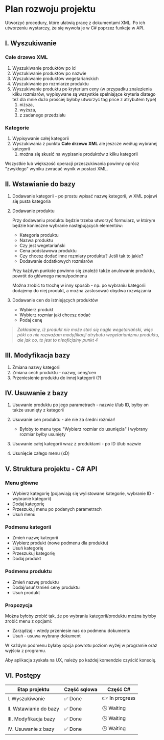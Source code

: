 # Plan rozwoju projektu

Utworzyć procedury, które ułatwią pracę
z dokumentami XML. Po ich utworzeniu wystarczy,
że się wywoła je w C# poprzez funkcje w API.

## I. Wyszukiwanie

### Całe drzewo XML

 1. Wyszukiwanie produktów po id
 2. Wyszukiwanie produktów po nazwie
 3. Wyszukiwanie produktów wegetariańskich
 4. Wyszukiwanie po rozmiarze produktu
 5. Wyszukiwanie produktu po kryterium ceny (w przypadku znalezienia kilku rozmiarów, 
	wypisywane są wszystkie spełniające kryteria dlatego też dla mnie dużo prościej byłoby utworzyć tag price z atrybutem type)
    1. niższa,
    2. wyższa,
    3. z zadanego przedziału

### Kategorie

 1. Wypisywanie całej kategorii
 2. Wyszukiwania z punktu **Całe drzewo XML** ale jeszcze według wybranej kategorii
    1. można się skusić na wypisanie produktów z kilku kategorii

Wszystkie lub większość operacji przeszukiwania powinny oprócz "zwykłego" wyniku zwracać wynik w postaci XML.

## II. Wstawianie do bazy

1. Dodawanie kategorii - po prostu wpisać nazwę kategorii, w XML pojawi się pusta kategoria
2. Dodawanie produktu
  
    Przy dodawaniu produktu będzie trzeba utworzyć formularz, w którym będzie konieczne wybranie następujących elementów:

    - Kategoria produktu
    - Nazwa produktu
    - Czy jest wegetariański
    - Cena podstawowa produktu
    - Czy chcesz dodać inne rozmiary produktu? Jeśli tak to jakie?
    - Dodawanie dodatkowych rozmiarów

    Przy każdym punkcie powinno się znaleźć także anulowanie produktu, powrót do głównego menu/podmenu

    Można zrobić to trochę w inny sposób - np. po wybraniu kategorii dodajemy do niej produkt, a można zastosować obydwa rozwiązania

3. Dodawanie cen do istniejących produktów

    - Wybierz produkt
    - Wybierz rozmiar jaki chcesz dodać
    - Podaj cenę

> _Zakładamy, iż produkt nie może stać się nagle wegetariański, więc póki co nie rozważam modyfikacji atrybutu wegetarianizmu produktu, ale
jak co, to jest to nieoficjalny punkt 4_

## III. Modyfikacja bazy

1. Zmiana nazwy kategorii
2. Zmiana cech produktu - nazwy, ceny/cen
3. Przeniesienie produktu do innej kategorii (?)

## IV. Usuwanie z bazy

1. Usuwanie produktu po jego parametrach - nazwie i/lub ID,
byłby on także usunięty z kategorii
2. Usuwanie cen produktu - ale nie za średni rozmiar!

    - Byłoby to menu typu "Wybierz rozmiar do usunięcia" i wybrany rozmiar byłby usunięty
3. Usuwanie całej kategorii wraz z produktami - po ID i/lub nazwie
4. Usunięcie całego menu (xD)

## V. Struktura projektu - C# API

### Menu główne

- Wybierz kategorię (pojawiają się wylistowane kategorie, wybranie ID - wybranie kategorii)
- Dodaj kategorię
- Przeszukuj menu po podanych parametrach
- Usuń menu

### Podmenu kategorii

- Zmień nazwę kategorii
- Wybierz produkt (nowe podmenu dla produktu)
- Usuń kategorię
- Przeszukuj kategorię
- Dodaj produkt

### Podmenu produktu

- Zmień nazwę produktu
- Dodaj/usuń/zmień ceny produktu
- Usuń produkt

### Propozycja

Można byłoby zrobić tak, że po wybraniu kategorii/produktu można
byłoby zrobić menu z opcjami:

- Zarządzaj - wtedy przeniesie nas do podmenu dokumentu
- Usuń - usuwa wybrany dokument

W każdym podmenu byłaby opcja powrotu poziom wyżej w programie
oraz wyjścia z programu.

Aby aplikacja zyskała na UX, należy po każdej komendzie czyścić konsolę.

## VI. Postępy

| Etap projektu           | Część sqlowa              | Część C#                 	|
| ----------------------- | ------------------------- | ---------------------------	|
| I. Wyszukiwanie         | :white_check_mark: Done   |  :point_right: In progress  |
| II. Wstawianie do bazy  | :white_check_mark: Done   |  :clock4: Waiting        	|
| III. Modyfikacja bazy   | :white_check_mark: Done   |  :clock4: Waiting        	|
| IV. Usuwanie z bazy     | :white_check_mark: Done   |  :clock4: Waiting        	|
